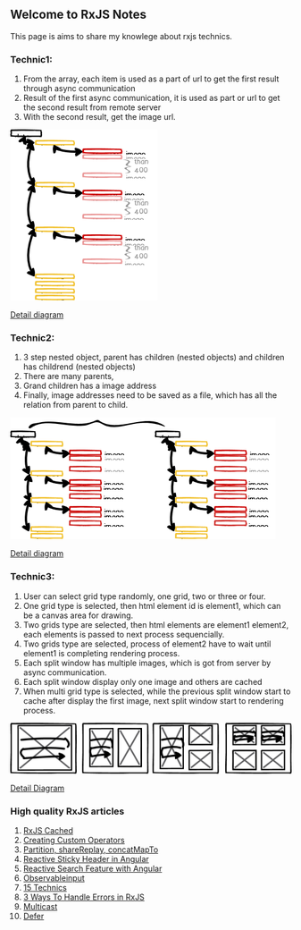 ## Welcome to RxJS Notes

This page is aims to share my knowlege about rxjs technics. 

### Technic1: 
1. From the array, each item is used as a part of url  to get the first result through async communication
2. Result of the first async communication, it is used as part or url to get the second result from remote server
3. With the second result, get the image url.

![](assets/images/technic1-1.png)

[Detail diagram](/technic1.md)


### Technic2:
1. 3 step nested object, parent has children (nested objects) and children has childrend (nested objects)
2. There are many parents, 
3. Grand children has a image address
4. Finally, image addresses need to be saved as a file, which has all the relation from parent to child. 

![](assets/images/technic2-1.png)

[Detail diagram](/technic2.md)

### Technic3:
1. User can select grid type randomly, one grid, two or three or four.
2. One grid type is selected, then html element id is element1, which can be a canvas area for drawing.
3. Two grids type are selected, then html elements are element1 element2, each elements is passed to next process sequencially.
4. Two grids type are selected, process of element2 have to wait until element1 is completing rendering process.
5. Each split window has multiple images, which is got from server by async communication.
6. Each split window display only one image and others are cached
7. When multi grid type is selected, while the previous split window start to cache after display the first image, next split window start to rendering process.

![](assets/images/split-window1-1.png)

[Detail Diagram](/technic3.md)

### High quality RxJS articles

1. [RxJS Cached](https://blog.thoughtram.io/angular/2018/03/05/advanced-caching-with-rxjs.html )
2. [Creating Custom Operators](https://netbasal.com/creating-custom-operators-in-rxjs-32f052d69457)
3. [Partition, shareReplay, concatMapTo](https://netbasal.com/use-rxjs-to-modify-app-behavior-based-on-page-visibility-ce499c522be4)
4. [Reactive Sticky Header in Angular](https://netbasal.com/reactive-sticky-header-in-angular-12dbffb3f1d3)
5. [Reactive Search Feature with Angular](https://medium.com/lapis/searching-through-a-list-reactively-in-angular-c61c9d1832df)
6. [Observableinput](https://medium.com/javascript-everyday/rxjs-observableinput-dbc9c7035adc)
7. [15 Technics](https://sentinelone-tech.medium.com/15-rxjs-awesome-tips-from-15-sentinels-84ad132b13fd)
8. [3 Ways To Handle Errors in RxJS](https://medium.com/javascript-in-plain-english/3-ways-to-handle-errors-in-rxjs-97a04f2ecdc)
9. [Multicast](https://netbasal.com/understanding-rxjs-multicast-operators-77b3f60af0a2)
10. [Defer](https://netbasal.com/getting-to-know-the-defer-observable-in-rxjs-a16f092d8c09)





